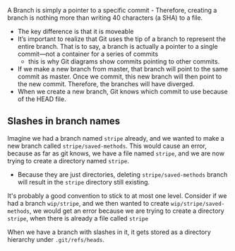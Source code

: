 
A Branch is simply a pointer to a specific commit
	- Therefore, creating a branch is nothing more than writing 40 characters (a SHA) to a file.
- The key difference is that it is moveable
- It’s important to realize that Git uses the tip of a branch to represent the entire branch. That is to say, a branch is actually a pointer to a single commit—not a container for a series of commits
	- this is why Git diagrams show commits pointing to other commits.
- If we make a new branch from master, that branch will point to the same commit as master. Once we commit, this new branch will then point to the new commit. Therefore, the branches will have diverged.
- When we create a new branch, Git knows which commit to use because of the HEAD file.

## Slashes in branch names
Imagine we had a branch named `stripe` already, and we wanted to make a new branch called `stripe/saved-methods`. This would cause an error, because as far as git knows, we have a file named `stripe`, and we are now trying to create a directory named `stripe`.
- Because they are just directories, deleting `stripe/saved-methods` branch will result in the `stripe` directory still existing.

It's probably a good convention to stick to at most one level. Consider if we had a branch `wip/stripe`, and we then wanted to create `wip/stripe/saved-methods`, we would get an error because we are trying to create a directory `stripe`, when there is already a file called `stripe`

When we have a branch with slashes in it, it gets stored as a directory hierarchy under `.git/refs/heads`.
